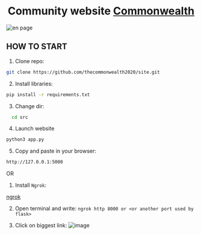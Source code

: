 <div id="header" align="center">
  <h1>Community website <a href ='https://vk.com/thecommonwealth2020 '>Commonwealth<a></h1>
</div>


![en page](https://user-images.githubusercontent.com/79650307/234972727-b8cd7c57-89c4-4edb-a755-5e408eb6329b.png)

## HOW TO START 

1. Clone repo:
```bash
git clone https://github.com/thecommonwealth2020/site.git
```

2. Install libraries:
```bash
pip install -r requirements.txt
```

3. Change dir:
```bash
  cd src
```

4. Launch website
```bash
python3 app.py
```

5. Copy and paste in your browser:
```bash
http://127.0.0.1:5000
```

OR
1. Install `Ngrok`:

<a href ='https://ngrok.com'>ngrok<a>

2. Open terminal and write:
`ngrok http 8000 or <or another port used by flask>`

3. Click on biggest link:
![image](https://user-images.githubusercontent.com/79650307/234985399-a6db0f48-5ca5-4a00-b0d0-afe412c3008c.png)
